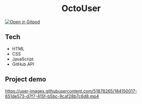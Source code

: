 <h1 align="center">OctoUser</h1>

[![Open in Gitpod](https://gitpod.io/button/open-in-gitpod.svg)](https://gitpod.io/#https://github.com/Pradumnasaraf/OctoCat)

## Tech
- HTML
- CSS
- JavaScript
- GitHub API

## Project demo
https://user-images.githubusercontent.com/51878265/184150017-651de573-d7f7-415f-b5bc-9caf28b7c6d8.mp4




